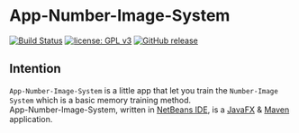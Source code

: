 App-Number-Image-System
===

[![Build Status](https://travis-ci.org/Naoghuman/app-number-image-system.svg?branch=master)](https://travis-ci.org/Naoghuman/app-number-image-system)
[![license: GPL v3](https://img.shields.io/badge/License-GPL%20v3-blue.svg)](https://www.gnu.org/licenses/gpl-3.0)
[![GitHub release](https://img.shields.io/github/release/Naoghuman/app-number-image-system.svg)](https://github.com/Naoghuman/app-number-image-system/releases)



Intention
---

`App-Number-Image-System` is a little app that let you train the `Number-Image System` 
which is a basic memory training method.  
App-Number-Image-System, written in [NetBeans IDE], is a [JavaFX] &amp; [Maven] application.



[//]: # (Images)



[//]: # (Links)
[JavaFX]:http://docs.oracle.com/javase/8/javase-clienttechnologies.htm
[Maven]:http://maven.apache.org/
[NetBeans IDE]:https://netbeans.org/
